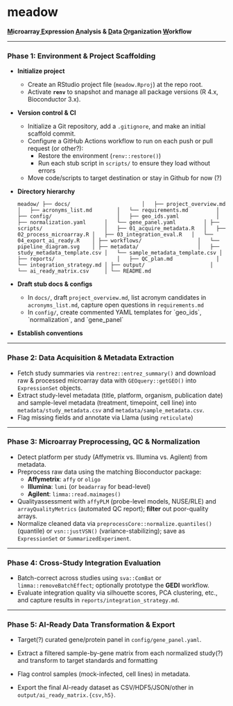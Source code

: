 # meadow

**<u>M</u>icroarray<u> E</u>xpression <u>A</u>nalysis & <u>D</u>ata <u>O</u>rganization <u>W</u>orkflow**

------------------------------------------------------------------------

### Phase 1: Environment & Project Scaffolding

-   **Initialize project**

    -   Create an RStudio project file (`meadow.Rproj`) at the repo root.
    -   Activate **`renv`** to snapshot and manage all package versions (R 4.x, Bioconductor 3.x).

-   **Version control & CI**

    -   Initialize a Git repository, add a `.gitignore`, and make an initial scaffold commit.
    -   Configure a GitHub Actions workflow to run on each push or pull request (or other?):
        -   Restore the environment (`renv::restore()`)
        -   Run each stub script in `scripts/` to ensure they load without errors
    -   Move code/scripts to target destination or stay in Github for now (?)

-   **Directory hierarchy**

    `meadow/ ├── docs/                       │   ├── project_overview.md     │   ├── acronyms_list.md        │   └── requirements.md         │ ├── config/                     │   ├── geo_ids.yaml            │   ├── normalization.yaml      │   └── gene_panel.yaml         │ ├── scripts/                    │   ├── 01_acquire_metadata.R   │   ├── 02_process_microarray.R │   ├── 03_integration_eval.R   │   └── 04_export_ai_ready.R    │ ├── workflows/                  │   └── pipeline_diagram.svg    │ ├── metadata/                   │   ├── study_metadata_template.csv │   └── sample_metadata_template.csv │ ├── reports/                    │   ├── QC_plan.md              │   └── integration_strategy.md │ ├── output/                     │   └── ai_ready_matrix.csv     │ └── README.md`

-   **Draft stub docs & configs**

    -   In `docs/`, draft `project_overview.md`, list acronym candidates in `acronyms_list.md`, capture open questions in `requirements.md`
    -   In `config/`, create commented YAML templates for \`geo_ids\`, \`normalization\`, and \`gene_panel\`

-   **Establish conventions**

------------------------------------------------------------------------

### Phase 2: Data Acquisition & Metadata Extraction

-   Fetch study summaries via `rentrez::entrez_summary()` and download raw & processed microarray data with `GEOquery::getGEO()` into `ExpressionSet` objects.
-   Extract study-level metadata (title, platform, organism, publication date) and sample-level metadata (treatment, timepoint, cell line) into `metadata/study_metadata.csv` and `metadata/sample_metadata.csv`.
-   Flag missing fields and annotate via Llama (using `reticulate`)

------------------------------------------------------------------------

### Phase 3: Microarray Preprocessing, QC & Normalization

-   Detect platform per study (Affymetrix vs. Illumina vs. Agilent) from metadata.
-   Preprocess raw data using the matching Bioconductor package:
    -   **Affymetrix**: `affy` or `oligo`
    -   **Illumina**: `lumi` (or `beadarray` for bead-level)
    -   **Agilent**: `limma::read.maimages()`
-   Qualityassessment with `affyPLM` (probe-level models, NUSE/RLE) and `arrayQualityMetrics` (automated QC report); **filter** out poor-quality arrays.
-   Normalize cleaned data via `preprocessCore::normalize.quantiles()` (quantile) or `vsn::justVSN()` (variance-stabilizing); save as `ExpressionSet` or `SummarizedExperiment`.

------------------------------------------------------------------------

### Phase 4: Cross-Study Integration Evaluation

-   Batch-correct across studies using `sva::ComBat` or `limma::removeBatchEffect`; optionally prototype the **GEDI** workflow.
-   Evaluate integration quality via silhouette scores, PCA clustering, etc., and capture results in `reports/integration_strategy.md`.

------------------------------------------------------------------------

### Phase 5: AI-Ready Data Transformation & Export

-   Target(?) curated gene/protein panel in `config/gene_panel.yaml`.

-   Extract a filtered sample-by-gene matrix from each normalized study(?) and transform to target standards and formatting

-   Flag control samples (mock-infected, cell lines) in metadata.

-   Export the final AI-ready dataset as CSV/HDF5/JSON/other in `output/ai_ready_matrix.{csv,h5}`.
